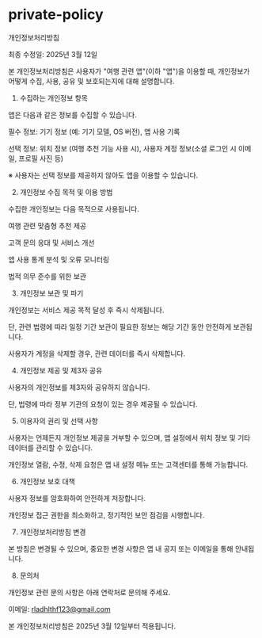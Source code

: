 # private-policy

개인정보처리방침

최종 수정일: 2025년 3월 12일

본 개인정보처리방침은 사용자가 "여행 관련 앱"(이하 "앱")을 이용할 때, 개인정보가 어떻게 수집, 사용, 공유 및 보호되는지에 대해 설명합니다.

1. 수집하는 개인정보 항목

앱은 다음과 같은 정보를 수집할 수 있습니다.

필수 정보: 기기 정보 (예: 기기 모델, OS 버전), 앱 사용 기록

선택 정보: 위치 정보 (여행 추천 기능 사용 시), 사용자 계정 정보(소셜 로그인 시 이메일, 프로필 사진 등)

※ 사용자는 선택 정보를 제공하지 않아도 앱을 이용할 수 있습니다.

2. 개인정보 수집 목적 및 이용 방법

수집한 개인정보는 다음 목적으로 사용됩니다.

여행 관련 맞춤형 추천 제공

고객 문의 응대 및 서비스 개선

앱 사용 통계 분석 및 오류 모니터링

법적 의무 준수를 위한 보관

3. 개인정보 보관 및 파기

개인정보는 서비스 제공 목적 달성 후 즉시 삭제됩니다.

단, 관련 법령에 따라 일정 기간 보관이 필요한 정보는 해당 기간 동안 안전하게 보관됩니다.

사용자가 계정을 삭제할 경우, 관련 데이터를 즉시 삭제합니다.

4. 개인정보 제공 및 제3자 공유

사용자의 개인정보를 제3자와 공유하지 않습니다.

단, 법령에 따라 정부 기관의 요청이 있는 경우 제공될 수 있습니다.

5. 이용자의 권리 및 선택 사항

사용자는 언제든지 개인정보 제공을 거부할 수 있으며, 앱 설정에서 위치 정보 및 기타 데이터를 관리할 수 있습니다.

개인정보 열람, 수정, 삭제 요청은 앱 내 설정 메뉴 또는 고객센터를 통해 가능합니다.

6. 개인정보 보호 대책

사용자 정보를 암호화하여 안전하게 저장합니다.

개인정보 접근 권한을 최소화하고, 정기적인 보안 점검을 시행합니다.

7. 개인정보처리방침 변경

본 방침은 변경될 수 있으며, 중요한 변경 사항은 앱 내 공지 또는 이메일을 통해 안내됩니다.

8. 문의처

개인정보 관련 문의 사항은 아래 연락처로 문의해 주세요.

이메일: rladhlthf123@gmail.com

본 개인정보처리방침은 2025년 3월 12일부터 적용됩니다.
